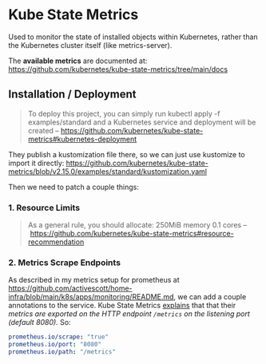 # Kube State Metrics

Used to monitor the state of installed objects within Kubernetes, rather than the Kubernetes cluster itself (like metrics-server).

The **available metrics** are documented at: https://github.com/kubernetes/kube-state-metrics/tree/main/docs

## Installation / Deployment

> To deploy this project, you can simply run kubectl apply -f examples/standard and a Kubernetes service and deployment will be created
> – https://github.com/kubernetes/kube-state-metrics#kubernetes-deployment

They publish a kustomization file there, so we can just use kustomize to import it directly: https://github.com/kubernetes/kube-state-metrics/blob/v2.15.0/examples/standard/kustomization.yaml

Then we need to patch a couple things:

### 1. Resource Limits

> As a general rule, you should allocate:
> 250MiB memory
> 0.1 cores
> – https://github.com/kubernetes/kube-state-metrics#resource-recommendation

### 2. Metrics Scrape Endpoints

As described in my metrics setup for prometheus at https://github.com/activescott/home-infra/blob/main/k8s/apps/monitoring/README.md, we can add a couple annotations to the service. Kube State Metrics [explains](https://github.com/kubernetes/kube-state-metrics#overview) that that their _metrics are exported on the HTTP endpoint `/metrics` on the listening port (default 8080)._
So:

```yaml
prometheus.io/scrape: "true"
prometheus.io/port: "8080"
prometheus.io/path: "/metrics"
```
